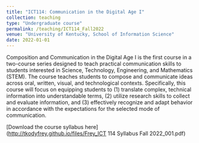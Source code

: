 ```yaml
---
title: "ICT114: Communication in the Digital Age I"
collection: teaching
type: "Undergraduate course"
permalink: /teaching/ICT114_Fall2022
venue: "University of Kentucky, School of Information Science"
date: 2022-01-01
---
```


Composition and Communication in the Digital Age I is the first course in a two-course series designed to teach practical communication skills to students interested in Science, Technology, Engineering, and Mathematics (STEM). The course teaches students to compose and communicate ideas across oral, written, visual, and technological contexts. Specifically, this course will focus on equipping students to (1) translate complex, technical information into understandable terms, (2) utilize research skills to collect and evaluate information, and (3) effectively recognize and adapt behavior in accordance with the expectations for the selected mode of communication.

[Download the course syllabus here](http://tkodyfrey.github.io/files/Frey_ICT 114 Syllabus Fall 2022_001.pdf)
